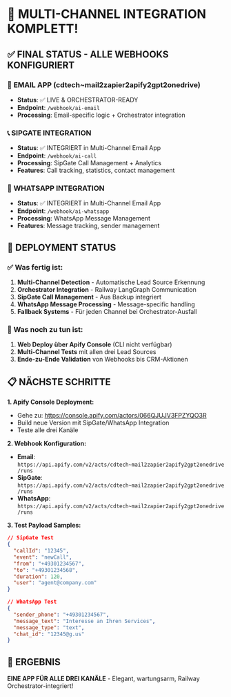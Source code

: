 # 🎉 MULTI-CHANNEL INTEGRATION KOMPLETT!

## ✅ **FINAL STATUS - ALLE WEBHOOKS KONFIGURIERT**

### 📧 **EMAIL APP (cdtech~mail2zapier2apify2gpt2onedrive)**
- **Status**: ✅ LIVE & ORCHESTRATOR-READY
- **Endpoint**: `/webhook/ai-email`
- **Processing**: Email-specific logic + Orchestrator integration

### 📞 **SIPGATE INTEGRATION**
- **Status**: ✅ INTEGRIERT in Multi-Channel Email App
- **Endpoint**: `/webhook/ai-call` 
- **Processing**: SipGate Call Management + Analytics
- **Features**: Call tracking, statistics, contact management

### 💬 **WHATSAPP INTEGRATION**
- **Status**: ✅ INTEGRIERT in Multi-Channel Email App
- **Endpoint**: `/webhook/ai-whatsapp`
- **Processing**: WhatsApp Message Management
- **Features**: Message tracking, sender management

## 🚀 **DEPLOYMENT STATUS**

### ✅ **Was fertig ist:**
1. **Multi-Channel Detection** - Automatische Lead Source Erkennung
2. **Orchestrator Integration** - Railway LangGraph Communication
3. **SipGate Call Management** - Aus Backup integriert
4. **WhatsApp Message Processing** - Message-specific handling
5. **Fallback Systems** - Für jeden Channel bei Orchestrator-Ausfall

### 🔄 **Was noch zu tun ist:**
1. **Web Deploy über Apify Console** (CLI nicht verfügbar)
2. **Multi-Channel Tests** mit allen drei Lead Sources
3. **Ende-zu-Ende Validation** von Webhooks bis CRM-Aktionen

## 📋 **NÄCHSTE SCHRITTE**

**1. Apify Console Deployment:**
- Gehe zu: https://console.apify.com/actors/066QJUJV3FPZYQO3R
- Build neue Version mit SipGate/WhatsApp Integration
- Teste alle drei Kanäle

**2. Webhook Konfiguration:**
- **Email**: `https://api.apify.com/v2/acts/cdtech~mail2zapier2apify2gpt2onedrive/runs`
- **SipGate**: `https://api.apify.com/v2/acts/cdtech~mail2zapier2apify2gpt2onedrive/runs`
- **WhatsApp**: `https://api.apify.com/v2/acts/cdtech~mail2zapier2apify2gpt2onedrive/runs`

**3. Test Payload Samples:**
```json
// SipGate Test
{
  "callId": "12345", 
  "event": "newCall",
  "from": "+49301234567",
  "to": "+49301234568", 
  "duration": 120,
  "user": "agent@company.com"
}

// WhatsApp Test
{
  "sender_phone": "+49301234567",
  "message_text": "Interesse an Ihren Services",
  "message_type": "text",
  "chat_id": "12345@g.us"
}
```

## 🎯 **ERGEBNIS**
**EINE APP FÜR ALLE DREI KANÄLE** - Elegant, wartungsarm, Railway Orchestrator-integriert!